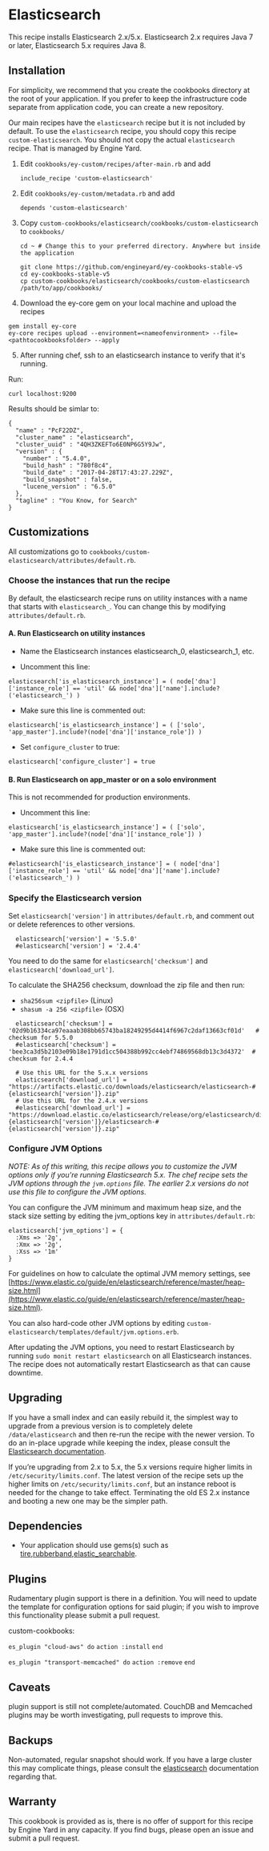 # Elasticsearch

This recipe installs Elasticsearch 2.x/5.x. Elasticsearch 2.x requires Java 7 or later, Elasticsearch 5.x requires Java 8.

## Installation

For simplicity, we recommend that you create the cookbooks directory at the root of your application. If you prefer to keep the infrastructure code separate from application code, you can create a new repository.

Our main recipes have the `elasticsearch` recipe but it is not included by default. To use the `elasticsearch` recipe, you should copy this recipe `custom-elasticsearch`. You should not copy the actual `elasticsearch ` recipe. That is managed by Engine Yard.

1. Edit `cookbooks/ey-custom/recipes/after-main.rb` and add

      ```
      include_recipe 'custom-elasticsearch'
      ```

2. Edit `cookbooks/ey-custom/metadata.rb` and add

      ```
      depends 'custom-elasticsearch'
      ```

3. Copy `custom-cookbooks/elasticsearch/cookbooks/custom-elasticsearch ` to `cookbooks/`

      ```
      cd ~ # Change this to your preferred directory. Anywhere but inside the application

      git clone https://github.com/engineyard/ey-cookbooks-stable-v5
      cd ey-cookbooks-stable-v5
      cp custom-cookbooks/elasticsearch/cookbooks/custom-elasticsearch /path/to/app/cookbooks/
      ```

4. Download the ey-core gem on your local machine and upload the recipes

  ```
  gem install ey-core
  ey-core recipes upload --environment=<nameofenvironment> --file=<pathtocookbooksfolder> --apply
  ```

5. After running chef, ssh to an elasticsearch instance to verify that it's running.

Run:

```
curl localhost:9200
```

Results should be simlar to:

```
{
  "name" : "PcF22DZ",
  "cluster_name" : "elasticsearch",
  "cluster_uuid" : "4QH3ZKEFTo6E0NP6G5Y9Jw",
  "version" : {
    "number" : "5.4.0",
    "build_hash" : "780f8c4",
    "build_date" : "2017-04-28T17:43:27.229Z",
    "build_snapshot" : false,
    "lucene_version" : "6.5.0"
  },
  "tagline" : "You Know, for Search"
}
```

## Customizations

All customizations go to `cookbooks/custom-elasticsearch/attributes/default.rb`.

### Choose the instances that run the recipe

By default, the elasticsearch recipe runs on utility instances with a name that starts with `elasticsearch_`. You can change this by modifying `attributes/default.rb`.

#### A. Run Elasticsearch on utility instances

* Name the Elasticsearch instances elasticsearch\_0, elasticsearch\_1, etc.

* Uncomment this line:

```
elasticsearch['is_elasticsearch_instance'] = ( node['dna']['instance_role'] == 'util' && node['dna']['name'].include?('elasticsearch_') )
```

* Make sure this line is commented out:

```
elasticsearch['is_elasticsearch_instance'] = ( ['solo', 'app_master'].include?(node['dna']['instance_role']) )
```

* Set `configure_cluster` to true:

```
elasticsearch['configure_cluster'] = true
```

#### B. Run Elasticsearch on app_master or on a solo environment

This is not recommended for production environments.

* Uncomment this line:

```
elasticsearch['is_elasticsearch_instance'] = ( ['solo', 'app_master'].include?(node['dna']['instance_role']) )
```

* Make sure this line is commented out:

```
#elasticsearch['is_elasticsearch_instance'] = ( node['dna']['instance_role'] == 'util' && node['dna']['name'].include?('elasticsearch_') )
```

### Specify the Elasticsearch version

Set `elasticsearch['version']` in `attributes/default.rb`, and comment out or delete references to other versions.

```
  elasticsearch['version'] = '5.5.0'
  #elasticsearch['version'] = '2.4.4'
```

You need to do the same for `elasticsearch['checksum']` and `elasticsearch['download_url']`.

To calculate the SHA256 checksum, download the zip file and then run:

- `sha256sum <zipfile>` (Linux)
- `shasum -a 256 <zipfile>` (OSX)

```
  elasticsearch['checksum'] = '02d9b16334ca97eaaab308bb65743ba18249295d4414f6967c2daf13663cf01d'   # checksum for 5.5.0
  #elasticsearch['checksum'] = 'bee3ca3d5b2103e09b18e1791d1cc504388b992cc4ebf74869568db13c3d4372'  # checksum for 2.4.4
```

```
  # Use this URL for the 5.x.x versions
  elasticsearch['download_url'] = "https://artifacts.elastic.co/downloads/elasticsearch/elasticsearch-#{elasticsearch['version']}.zip"
  # Use this URL for the 2.4.x versions
  #elasticsearch['download_url'] = "https://download.elastic.co/elasticsearch/release/org/elasticsearch/distribution/zip/elasticsearch/#{elasticsearch['version']}/elasticsearch-#{elasticsearch['version']}.zip"
```

### Configure JVM Options

_NOTE: As of this writing, this recipe allows you to customize the JVM options only if you're running Elasticsearch 5.x. The chef recipe sets the JVM options through the `jvm.options` file. The earlier 2.x versions do not use this file to configure the JVM options._

You can configure the JVM minimum and maximum heap size, and the stack size setting by editing the jvm_options key in `attributes/default.rb`:

```
elasticsearch['jvm_options'] = {
  :Xms => '2g',
  :Xmx => '2g',
  :Xss => '1m'
}
```

For guidelines on how to calculate the optimal JVM memory settings, see [https://www.elastic.co/guide/en/elasticsearch/reference/master/heap-size.html](https://www.elastic.co/guide/en/elasticsearch/reference/master/heap-size.html).

You can also hard-code other JVM options by editing `custom-elasticsearch/templates/default/jvm.options.erb`.

After updating the JVM options, you need to restart Elasticsearch by running `sudo monit restart elasticsearch` on all Elasticsearch instances. The recipe does not automatically restart Elasticsearch as that can cause downtime.

## Upgrading

If you have a small index and can easily rebuild it, the simplest way to upgrade from a previous version is to completely delete `/data/elasticsearch` and then re-run the recipe with the newer version. To do an in-place upgrade while keeping the index, please consult the [Elasticsearch documentation](https://www.elastic.co/guide/en/elasticsearch/reference/current/setup-upgrade.html).

If you’re upgrading from 2.x to 5.x, the 5.x versions require higher limits in `/etc/security/limits.conf`. The latest version of the recipe sets up the higher limits on `/etc/security/limits.conf`, but an instance reboot is needed for the change to take effect. Terminating the old ES 2.x instance and booting a new one may be the simpler path. 

## Dependencies

  * Your application should use gems(s) such as [tire][4],[rubberband][3],[elastic_searchable][5].

Plugins
--------

Rudamentary plugin support is there in a definition.  You will need to update the template for configuration options for said plugin; if you wish to improve this functionality please submit a pull request.

custom-cookbooks:

``es_plugin "cloud-aws" do``
``action :install``
``end``

``es_plugin "transport-memcached" do``
``action :remove``
``end``


Caveats
--------

plugin support is still not complete/automated.  CouchDB and Memcached plugins may be worth investigating, pull requests to improve this.

Backups
--------

Non-automated, regular snapshot should work.  If you have a large cluster this may complicate things, please consult the [elasticsearch][2] documentation regarding that.


Warranty
--------

This cookbook is provided as is, there is no offer of support for this
recipe by Engine Yard in any capacity.  If you find bugs, please open an
issue and submit a pull request.

[1]: http://lucene.apache.org/
[2]: http://www.elasticsearch.org/
[3]: https://github.com/grantr/rubberband
[4]: https://github.com/karmi/tire
[5]: https://github.com/wireframe/elastic_searchable/
